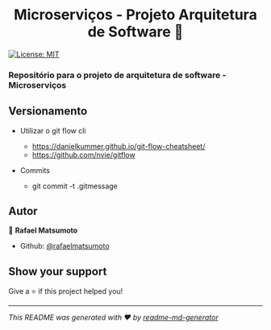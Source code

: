 <h1 align="center">Microserviços - Projeto Arquitetura de Software 👋</h1>
<p>
  <a href="#" target="_blank">
    <img alt="License: MIT" src="https://img.shields.io/badge/License-MIT-yellow.svg" />
  </a>
</p>

### Repositório para o projeto de arquitetura de software - Microserviços 

## Versionamento

* Utilizar o git flow cli
    
    * https://danielkummer.github.io/git-flow-cheatsheet/
    * https://github.com/nvie/gitflow

* Commits
  
    * git commit -t .gitmessage

## Autor

👤 **Rafael Matsumoto**

* Github: [@rafaelmatsumoto](https://github.com/rafaelmatsumoto)

## Show your support

Give a ⭐️ if this project helped you!

***
_This README was generated with ❤️ by [readme-md-generator](https://github.com/kefranabg/readme-md-generator)_